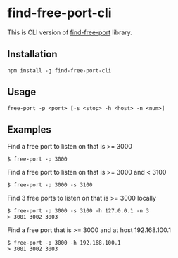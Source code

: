 # find-free-port-cli

This is CLI version of [find-free-port](https://www.npmjs.com/package/find-free-port) library.

## Installation

```
npm install -g find-free-port-cli
```

## Usage

```
free-port -p <port> [-s <stop> -h <host> -n <num>]
```

## Examples

Find a free port to listen on that is >= 3000

```
$ free-port -p 3000
```

Find a free port to listen on that is >= 3000 and < 3100

```
$ free-port -p 3000 -s 3100
```

Find 3 free ports to listen on that is >= 3000 locally

```
$ free-port -p 3000 -s 3100 -h 127.0.0.1 -n 3
> 3001 3002 3003
```

Find a free port that is >= 3000 and at host 192.168.100.1

```
$ free-port -p 3000 -h 192.168.100.1
> 3001 3002 3003
```
